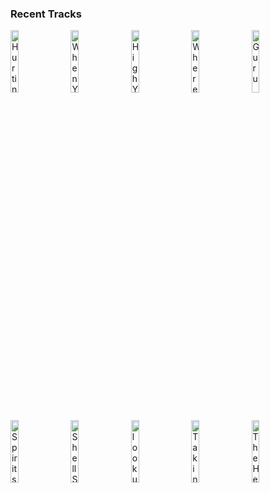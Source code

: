 ### Recent Tracks
[<img src='https://lastfm.freetls.fastly.net/i/u/300x300/9f8cce7071e5a282656abb6cdfe202b4.png' width='16%' height='16%' alt='Hurting on Purpose (feat. K.Flay)'>](https://www.last.fm/music/whethan/_/hurting%2bon%2bpurpose%2b%2528feat.%2bk.flay%2529)&nbsp;&nbsp;&nbsp;&nbsp;[<img src='https://lastfm.freetls.fastly.net/i/u/300x300/462a88748d374862acdd38a0aab7ab2d.png' width='16%' height='16%' alt='When You Were Young'>](https://www.last.fm/music/the%2bkillers/_/when%2byou%2bwere%2byoung)&nbsp;&nbsp;&nbsp;&nbsp;[<img src='https://lastfm.freetls.fastly.net/i/u/300x300/6cc73dd48a1a4c0c88de72abf98f1df4.png' width='16%' height='16%' alt='High You Are'>](https://www.last.fm/music/what%2bso%2bnot/_/high%2byou%2bare)&nbsp;&nbsp;&nbsp;&nbsp;[<img src='https://lastfm.freetls.fastly.net/i/u/300x300/8b65d274b0dce4c195a2f83e088ea112.png' width='16%' height='16%' alt='Wherever You Are'>](https://www.last.fm/music/kodaline/_/wherever%2byou%2bare)&nbsp;&nbsp;&nbsp;&nbsp;[<img src='https://lastfm.freetls.fastly.net/i/u/300x300/f5bc707e226a41eefc0640c466657919.png' width='16%' height='16%' alt='Guru'>](https://www.last.fm/music/coast%2bmodern/_/guru)&nbsp;&nbsp;&nbsp;&nbsp;<br>[<img src='https://lastfm.freetls.fastly.net/i/u/300x300/bd141cd43b104c507c33225ef27c57c5.png' width='16%' height='16%' alt='Spirits'>](https://www.last.fm/music/the%2bstrumbellas/_/spirits)&nbsp;&nbsp;&nbsp;&nbsp;[<img src='https://lastfm.freetls.fastly.net/i/u/300x300/26863bd7ee764b9e846560722f30f67b.png' width='16%' height='16%' alt='Shell Suite'>](https://www.last.fm/music/chad%2bvalley/_/shell%2bsuite)&nbsp;&nbsp;&nbsp;&nbsp;[<img src='https://lastfm.freetls.fastly.net/i/u/300x300/6b82053fe8ba98a9210ebaeec430efc8.png' width='16%' height='16%' alt='look up'>](https://www.last.fm/music/joy%2boladokun/_/look%2bup)&nbsp;&nbsp;&nbsp;&nbsp;[<img src='https://lastfm.freetls.fastly.net/i/u/300x300/d6acd3d55ac149e3be9f08d31f45e75a.png' width='16%' height='16%' alt='Takin it to the Streets'>](https://www.last.fm/music/the%2bdoobie%2bbrothers/_/takin%2527%2bit%2bto%2bthe%2bstreets)&nbsp;&nbsp;&nbsp;&nbsp;[<img src='https://lastfm.freetls.fastly.net/i/u/300x300/cd489f9f92dfd879ba975535026f3df9.png' width='16%' height='16%' alt='The Heights'>](https://www.last.fm/music/knox%2bhamilton/_/the%2bheights)&nbsp;&nbsp;&nbsp;&nbsp;<br>